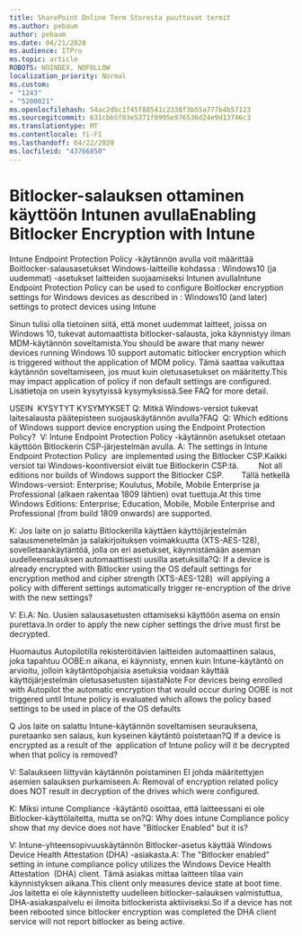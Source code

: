 ```yaml
---
title: SharePoint Online Term Storesta puuttuvat termit
ms.author: pebaum
author: pebaum
ms.date: 04/21/2020
ms.audience: ITPro
ms.topic: article
ROBOTS: NOINDEX, NOFOLLOW
localization_priority: Normal
ms.custom:
- "1243"
- "5200021"
ms.openlocfilehash: 54ac2dbc1f45f88541c2338f3b55a777b4b57123
ms.sourcegitcommit: 631cbb5f03e5371f0995e976536d24e9d13746c3
ms.translationtype: MT
ms.contentlocale: fi-FI
ms.lasthandoff: 04/22/2020
ms.locfileid: "43766850"
---
```

# <a name="enabling-bitlocker-encryption-with-intune"></a><span data-ttu-id="2b6c8-102">Bitlocker-salauksen ottaminen käyttöön Intunen avulla</span><span class="sxs-lookup"><span data-stu-id="2b6c8-102">Enabling Bitlocker Encryption with Intune</span></span>

<span data-ttu-id="2b6c8-103">Intune Endpoint Protection Policy -käytännön avulla voit määrittää Boitlocker-salausasetukset Windows-laitteille kohdassa : Windows10 (ja uudemmat) -asetukset laitteiden suojaamiseksi Intunen avulla</span><span class="sxs-lookup"><span data-stu-id="2b6c8-103">Intune Endpoint Protection Policy can be used to configure Boitlocker encryption settings for Windows devices as described in : Windows10 (and later) settings to protect devices using Intune</span></span>

<span data-ttu-id="2b6c8-104">Sinun tulisi olla tietoinen siitä, että monet uudemmat laitteet, joissa on Windows 10, tukevat automaattista bitlocker-salausta, joka käynnistyy ilman MDM-käytännön soveltamista.</span><span class="sxs-lookup"><span data-stu-id="2b6c8-104">You should be aware that many newer devices running Windows 10 support automatic bitlocker encryption which is triggered without the application of MDM policy.</span></span> <span data-ttu-id="2b6c8-105">Tämä saattaa vaikuttaa käytännön soveltamiseen, jos muut kuin oletusasetukset on määritetty.</span><span class="sxs-lookup"><span data-stu-id="2b6c8-105">This may impact application of policy if non default settings are configured.</span></span> <span data-ttu-id="2b6c8-106">Lisätietoja on usein kysytyissä kysymyksissä.</span><span class="sxs-lookup"><span data-stu-id="2b6c8-106">See FAQ for more detail.</span></span>


<span data-ttu-id="2b6c8-107">USEIN  KYSYTYT KYSYMYKSET Q: Mitkä Windows-versiot tukevat laitesalausta päätepisteen suojauskäytännön avulla?</span><span class="sxs-lookup"><span data-stu-id="2b6c8-107">FAQ  Q: Which editions of Windows support device encryption using the Endpoint Protection Policy?</span></span>
<span data-ttu-id="2b6c8-108"> V: Intune Endpoint Protection Policy -käytännön asetukset otetaan käyttöön Bitlockerin CSP-järjestelmän avulla.</span><span class="sxs-lookup"><span data-stu-id="2b6c8-108"> A: The settings in Intune Endpoint Protection Policy  are implemented using the Bitlocker CSP.</span></span><span data-ttu-id="2b6c8-109">Kaikki versiot tai Windows-koontiversiot eivät tue Bitlockerin CSP:tä. 
     </span><span class="sxs-lookup"><span data-stu-id="2b6c8-109">  Not all editions nor builds of Windows support the Bitlocker CSP. 
     </span></span> <span data-ttu-id="2b6c8-110">Tällä hetkellä Windows-versiot: Enterprise; Koulutus, Mobile, Mobile Enterprise ja Professional (alkaen rakentaa 1809 lähtien) ovat tuettuja.</span><span class="sxs-lookup"><span data-stu-id="2b6c8-110">At this time Windows Editions: Enterprise; Education, Mobile, Mobile Enterprise and Professional (from build 1809 onwards) are supported.</span></span>




<span data-ttu-id="2b6c8-111">K: Jos laite on jo salattu Bitlockerilla käyttäen käyttöjärjestelmän salausmenetelmän ja salakirjoituksen voimakkuutta (XTS-AES-128), sovelletaankäytäntöä, jolla on eri asetukset, käynnistämään aseman uudelleensalauksen automaattisesti uusilla asetuksilla?</span><span class="sxs-lookup"><span data-stu-id="2b6c8-111">Q: If a device is already encrypted with Bitlocker using the OS default settings for encryption method and cipher strength (XTS-AES-128)  will applying a policy with different settings automatically trigger re-encryption of the drive with the new settings?</span></span>

<span data-ttu-id="2b6c8-112">V: Ei.</span><span class="sxs-lookup"><span data-stu-id="2b6c8-112">A: No.</span></span> <span data-ttu-id="2b6c8-113">Uusien salausasetusten ottamiseksi käyttöön asema on ensin purettava.</span><span class="sxs-lookup"><span data-stu-id="2b6c8-113">In order to apply the new cipher settings the drive must first be decrypted.</span></span>

<span data-ttu-id="2b6c8-114">Huomautus Autopilotilla rekisteröitävien laitteiden automaattinen salaus, joka tapahtuu OOBE:n aikana, ei käynnisty, ennen kuin Intune-käytäntö on arvioitu, jolloin käytäntöpohjaisia asetuksia voidaan käyttää käyttöjärjestelmän oletusasetusten sijasta</span><span class="sxs-lookup"><span data-stu-id="2b6c8-114">Note For devices being enrolled with Autopilot the automatic encryption that would occur during OOBE is not triggered until Intune policy is evaluated which allows the policy based settings to be used in place of the OS defaults</span></span>




<span data-ttu-id="2b6c8-115">Q Jos laite on salattu Intune-käytännön soveltamisen seurauksena, puretaanko sen salaus, kun kyseinen käytäntö poistetaan?</span><span class="sxs-lookup"><span data-stu-id="2b6c8-115">Q If a device is encrypted as a result of the  application of Intune policy will it be decrypted when that policy is removed?</span></span>

<span data-ttu-id="2b6c8-116">V: Salaukseen liittyvän käytännön poistaminen EI johda määritettyjen asemien salauksen purkamiseen.</span><span class="sxs-lookup"><span data-stu-id="2b6c8-116">A: Removal of encryption related policy does NOT result in decryption of the drives which were configured.</span></span>




<span data-ttu-id="2b6c8-117">K: Miksi intune Compliance -käytäntö osoittaa, että laitteessani ei ole Bitlocker-käyttölaitetta, mutta se on?</span><span class="sxs-lookup"><span data-stu-id="2b6c8-117">Q: Why does intune Compliance policy show that my device does not have "Bitlocker Enabled" but it is?</span></span>

<span data-ttu-id="2b6c8-118">V: Intune-yhteensopivuuskäytännön Bitlocker-asetus käyttää Windows Device Health Attestation (DHA) -asiakasta.</span><span class="sxs-lookup"><span data-stu-id="2b6c8-118">A: The "Bitlocker enabled" setting in intune compliance policy utilizes the Windows Device Health Attestation  (DHA) client.</span></span> <span data-ttu-id="2b6c8-119">Tämä asiakas mittaa laitteen tilaa vain käynnistyksen aikana.</span><span class="sxs-lookup"><span data-stu-id="2b6c8-119">This client only measures device state at boot time.</span></span> <span data-ttu-id="2b6c8-120">Jos laitetta ei ole käynnistetty uudelleen bitlocker-salauksen valmistuttua, DHA-asiakaspalvelu ei ilmoita bitlockerista aktiiviseksi.</span><span class="sxs-lookup"><span data-stu-id="2b6c8-120">So if a device has not been rebooted since bitlocker encryption was completed the DHA client service will not report bitlocker as being active.</span></span>